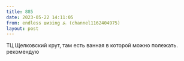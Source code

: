 ```yaml
---
title: 885
date: 2023-05-22 14:11:05
from: endless шизing ⍼ (channel1162404975)
layout: post
---
```


ТЦ Щелковский крут, там есть ванная в которой можно полежать. рекомендую
